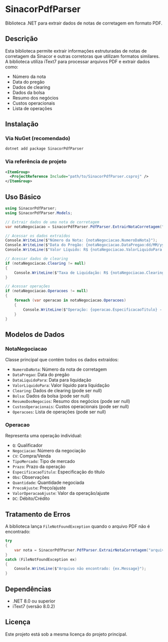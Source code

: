 # SinacorPdfParser

Biblioteca .NET para extrair dados de notas de corretagem em formato PDF.

## Descrição

Esta biblioteca permite extrair informações estruturadas de notas de corretagem da Sinacor e outras corretoras que utilizam formatos similares. A biblioteca utiliza iText7 para processar arquivos PDF e extrair dados como:

- Número da nota
- Data do pregão
- Dados de clearing
- Dados da bolsa
- Resumo dos negócios
- Custos operacionais
- Lista de operações

## Instalação

### Via NuGet (recomendado)
```bash
dotnet add package SinacorPdfParser
```

### Via referência de projeto
```xml
<ItemGroup>
  <ProjectReference Include="path/to/SinacorPdfParser.csproj" />
</ItemGroup>
```

## Uso Básico

```csharp
using SinacorPdfParser;
using SinacorPdfParser.Models;

// Extrair dados de uma nota de corretagem
var notaNegociacao = SinacorPdfParser.PdfParser.ExtrairNotaCorretagem("caminho/para/nota.pdf");

// Acessar os dados extraídos
Console.WriteLine($"Número da Nota: {notaNegociacao.NumeroDaNota}");
Console.WriteLine($"Data do Pregão: {notaNegociacao.DataPregao:dd/MM/yyyy}");
Console.WriteLine($"Valor Líquido: R$ {notaNegociacao.ValorLiquidoPara:N2}");

// Acessar dados de clearing
if (notaNegociacao.Clearing != null)
{
    Console.WriteLine($"Taxa de Liquidação: R$ {notaNegociacao.Clearing.TaxaLiquidacao:N2}");
}

// Acessar operações
if (notaNegociacao.Operacoes != null)
{
    foreach (var operacao in notaNegociacao.Operacoes)
    {
        Console.WriteLine($"Operação: {operacao.EspecificacaoTitulo} - {operacao.CV} - Qtd: {operacao.Quantidade}");
    }
}
```

## Modelos de Dados

### NotaNegociacao
Classe principal que contém todos os dados extraídos:

- `NumeroDaNota`: Número da nota de corretagem
- `DataPregao`: Data do pregão
- `DataLiquidoPara`: Data para liquidação
- `ValorLiquidoPara`: Valor líquido para liquidação
- `Clearing`: Dados de clearing (pode ser null)
- `Bolsa`: Dados da bolsa (pode ser null)
- `ResumoDosNegocios`: Resumo dos negócios (pode ser null)
- `CustosOperacionais`: Custos operacionais (pode ser null)
- `Operacoes`: Lista de operações (pode ser null)

### Operacao
Representa uma operação individual:

- `Q`: Qualificador
- `Negociacao`: Número da negociação
- `CV`: Compra/Venda
- `TipoMercado`: Tipo de mercado
- `Prazo`: Prazo da operação
- `EspecificacaoTitulo`: Especificação do título
- `Obs`: Observações
- `Quantidade`: Quantidade negociada
- `PrecoAjuste`: Preço/ajuste
- `ValorOperacaoAjuste`: Valor da operação/ajuste
- `DC`: Débito/Crédito

## Tratamento de Erros

A biblioteca lança `FileNotFoundException` quando o arquivo PDF não é encontrado:

```csharp
try
{
    var nota = SinacorPdfParser.PdfParser.ExtrairNotaCorretagem("arquivo.pdf");
}
catch (FileNotFoundException ex)
{
    Console.WriteLine($"Arquivo não encontrado: {ex.Message}");
}
```

## Dependências

- .NET 8.0 ou superior
- iText7 (versão 8.0.2)

## Licença

Este projeto está sob a mesma licença do projeto principal. 
